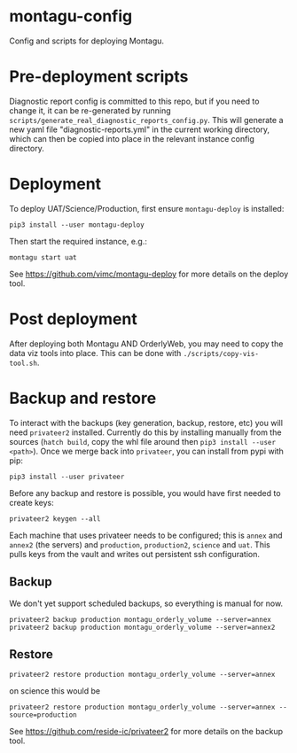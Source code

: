 # montagu-config

Config and scripts for deploying Montagu.

# Pre-deployment scripts

Diagnostic report config is committed to this repo, but if you need to change it, it can be re-generated by running `scripts/generate_real_diagnostic_reports_config.py`.
This will generate a new yaml file "diagnostic-reports.yml" in the current working directory, which can then be copied into place in the relevant instance config directory.

# Deployment

To deploy UAT/Science/Production, first ensure `montagu-deploy` is installed:

    pip3 install --user montagu-deploy

Then start the required instance, e.g.:

    montagu start uat

See https://github.com/vimc/montagu-deploy for more details on the deploy tool.

# Post deployment

After deploying both Montagu AND OrderlyWeb, you may need to copy the data viz tools into place. This can be done
with `./scripts/copy-vis-tool.sh`.

# Backup and restore

To interact with the backups (key generation, backup, restore, etc) you will need `privateer2` installed.  Currently do this by installing manually from the sources (`hatch build`, copy the whl file around then `pip3 install --user <path>`). Once we merge back into `privateer`, you can install from pypi with pip:

```
pip3 install --user privateer
```

Before any backup and restore is possible, you would have first needed to create keys:

```
privateer2 keygen --all
```

Each machine that uses privateer needs to be configured; this is `annex` and `annex2` (the servers) and `production`, `production2`, `science` and `uat`. This pulls keys from the vault and writes out persistent ssh configuration.

## Backup

We don't yet support scheduled backups, so everything is manual for now.

```
privateer2 backup production montagu_orderly_volume --server=annex
privateer2 backup production montagu_orderly_volume --server=annex2
```

## Restore

```
privateer2 restore production montagu_orderly_volume --server=annex
```

on science this would be

```
privateer2 restore production montagu_orderly_volume --server=annex --source=production
```

See https://github.com/reside-ic/privateer2 for more details on the backup tool.
